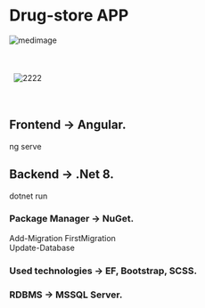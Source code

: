 # Drug-store APP
![medimage](https://github.com/baxtiyor-yu/Medicine/assets/170466856/c0e21967-8154-441f-94d7-3a3464bba8ce)
\
&nbsp;
\
&nbsp;
\
&nbsp;
\
&nbsp;
![2222](https://github.com/baxtiyor-yu/Medicine/assets/170466856/1025c5ea-7eda-47d7-be0d-2795360c0978)
\
&nbsp;
\
&nbsp;

## Frontend -> Angular.
ng serve
## Backend -> .Net 8.
dotnet run
### Package Manager -> NuGet.
Add-Migration FirstMigration  
Update-Database
### Used technologies -> EF, Bootstrap, SCSS.
### RDBMS -> MSSQL Server.








